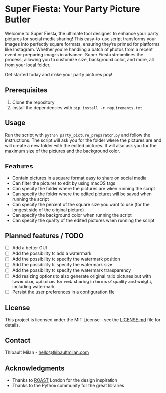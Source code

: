 # Super Fiesta: Your Party Picture Butler

Welcome to Super Fiesta, the ultimate tool designed to enhance your party pictures for social media sharing! This easy-to-use script transforms your images into perfectly square formats, ensuring they're primed for platforms like Instagram. Whether you're handling a batch of photos from a recent event or preparing images in advance, Super Fiesta streamlines the process, allowing you to customize size, background color, and more, all from your local folder.

Get started today and make your party pictures pop!

## Prerequisites

1. Clone the repository
2. Install the dependencies with `pip install -r requirements.txt`

## Usage

Run the script with `python party_picture_preparator.py` and follow the instructions. The script will ask you for the folder where the pictures are and will create a new folder with the edited pictures. It will also ask you for the maximum size of the pictures and the background color.

## Features

* Contain pictures in a square format easy to share on social media
* Can filter the pictures to edit by using macOS tags
* Can specify the folder where the pictures are when running the script
* Can specify the folder where the edited pictures will be saved when running the script
* Can specify the percent of the square size you want to use (for the longest side of the original picture)
* Can specify the background color when running the script
* Can specify the quality of the edited pictures when running the script

## Planned features / TODO

- [ ] Add a better GUI
- [ ] Add the possibility to add a watermark
- [ ] Add the possibility to specify the watermark position
- [ ] Add the possibility to specify the watermark size
- [ ] Add the possibility to specify the watermark transparency
- [ ] Add resizing options to also generate original ratio pictures but with lower size, optimized for web sharing in terms of quality and weight, including watermark
- [ ] Persist the user preferences in a configuration file

## License
This project is licensed under the MIT License - see the [LICENSE.md](LICENSE.md) file for details.

## Contact
Thibault Milan - hello@thibaultmilan.com

## Acknowledgments
* Thanks to [ROAST](https://dice.fm/promoters/roast-p9ky) London for the design inspiration
* Thanks to the Python community for the great libraries
